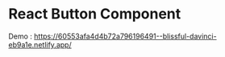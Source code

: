 # React Button Component

Demo : https://60553afa4d4b72a796196491--blissful-davinci-eb9a1e.netlify.app/
